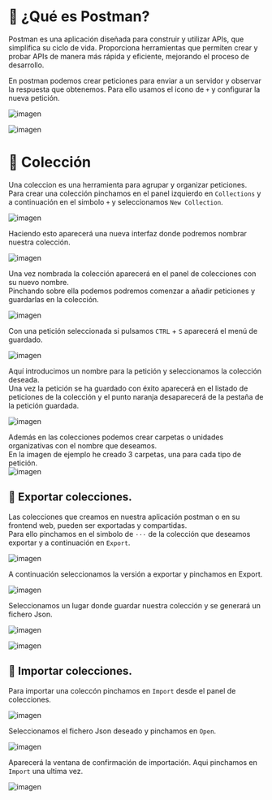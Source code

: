 # 📍 ¿Qué es Postman?
Postman es una aplicación diseñada para construir y utilizar APIs, que simplifica su ciclo de vida. Proporciona herramientas que permiten crear y probar APIs de manera más rápida y eficiente, mejorando el proceso de desarrollo.

En postman podemos crear peticiones para enviar a un servidor y observar la respuesta que obtenemos. Para ello usamos el icono de `+` y configurar la nueva petición.

![imagen](https://github.com/user-attachments/assets/c2b97505-ea89-4888-9b69-7405bbd4bbe6)

![imagen](https://github.com/user-attachments/assets/1f4fc97e-d3e7-4ea0-8088-da50dabb32ae)

# 📍 Colección
Una coleccion es una herramienta para agrupar y organizar peticiones.   
Para crear una colección pinchamos en el panel izquierdo en `Collections` y a continuación en el simbolo `+` y seleccionamos `New Collection`. 
   
![imagen](https://github.com/user-attachments/assets/c042260d-a67b-4009-bfbb-63f0392333b6)   
    
Haciendo esto aparecerá una nueva interfaz donde podremos nombrar nuestra colección.   
   
![imagen](https://github.com/user-attachments/assets/d2de103e-a4fc-47c5-bac8-9dff3d406716)
   
Una vez nombrada la colección aparecerá en el panel de colecciones con su nuevo nombre.     
Pinchando sobre ella podemos podremos comenzar a añadir peticiones y guardarlas en la colección.     
   
![imagen](https://github.com/user-attachments/assets/ecd17d44-3ebf-4d92-a25a-0521d0dd4fab)
   
Con una petición seleccionada si pulsamos `CTRL` + `S` aparecerá el menú de guardado.   
   
![imagen](https://github.com/user-attachments/assets/255b8339-174f-4011-8fe6-ff6a4b779fb6)
   
Aquí introducimos un nombre para la petición y seleccionamos la colección deseada.   
Una vez la petición se ha guardado con éxito aparecerá en el listado de peticiones de la colección y el punto naranja desaparecerá de la pestaña de la petición guardada.   
   
![imagen](https://github.com/user-attachments/assets/399a1aa0-1834-4f64-b126-ca9f57dd53ca)

Además en las colecciones podemos crear carpetas o unidades organizativas con el nombre que deseamos.   
En la imagen de ejemplo he creado 3 carpetas, una para cada tipo de petición.   
![imagen](https://github.com/user-attachments/assets/fdcdae90-d580-430a-8224-07f5906d1c95)

## 🔹 Exportar colecciones.
Las colecciones que creamos en nuestra aplicación postman o en su frontend web, pueden ser exportadas y compartidas.   
Para ello pinchamos en el simbolo de  `···` de la colección que deseamos exportar y a continuación en `Export`.   
   
![imagen](https://github.com/user-attachments/assets/60028bdc-a5ac-4a03-9061-7e1cb5870368)
    
A continuación seleccionamos la versión a exportar y pinchamos en Export.
   
![imagen](https://github.com/user-attachments/assets/78ce9bf6-bd20-4226-9357-ac00e45143bc)
   
Seleccionamos un lugar donde guardar nuestra colección y se generará un fichero Json.
   
![imagen](https://github.com/user-attachments/assets/0ab1d8ac-3383-4c79-9e1c-2c6cea16272f)
     
![imagen](https://github.com/user-attachments/assets/72d269e2-ecda-4c6a-9552-0a63bd9769c1)   

## 🔹 Importar colecciones.
Para importar una coleccón pinchamos en `Import` desde el panel de colecciones.   
   
![imagen](https://github.com/user-attachments/assets/7e2f65e2-2ef5-4b70-84f4-e7b2dc9c5258)
   
Seleccionamos el fichero Json deseado y pinchamos en `Open`.   
   
![imagen](https://github.com/user-attachments/assets/1c3f56eb-95cf-4a77-a590-54a316bc5f27)

Aparecerá la ventana de confirmación de importación. Aqui pinchamos en `Import` una ultima vez.   
   
![imagen](https://github.com/user-attachments/assets/9f89a3ae-e76a-4d05-89ae-c0d1fb7c4a3a)

